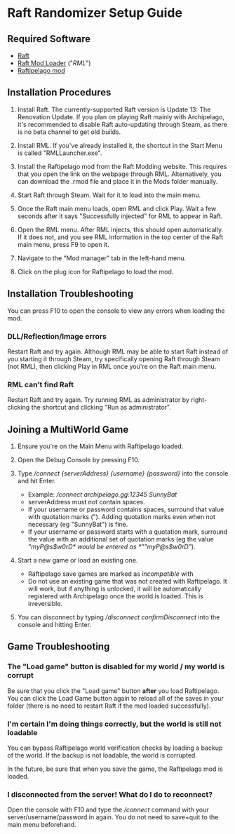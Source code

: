 # Raft Randomizer Setup Guide

## Required Software

- [Raft](https://store.steampowered.com/app/648800/Raft/)
- [Raft Mod Loader](https://www.raftmodding.com/loader) ("*RML*")
- [Raftipelago mod](https://www.raftmodding.com/raftipelago)

## Installation Procedures

1. Install Raft. The currently-supported Raft version is Update 13: The Renovation Update. If you plan on playing Raft mainly with Archipelago, it's recommended to disable Raft auto-updating through Steam, as there is no beta channel to get old builds.

2. Install RML. If you've already installed it, the shortcut in the Start Menu is called "RMLLauncher.exe".

3. Install the Raftipelago mod from the Raft Modding website. This requires that you open the link on the webpage through RML. Alternatively, you can download the .rmod file and place it in the Mods folder manually.

4. Start Raft through Steam. Wait for it to load into the main menu.

5. Once the Raft main menu loads, open RML and click Play. Wait a few seconds after it says "Successfully injected" for RML to appear in Raft.

6. Open the RML menu. After RML injects, this should open automatically. If it does not, and you see RML information in the top center of the Raft main menu, press F9 to open it.

7. Navigate to the "Mod manager" tab in the left-hand menu.

8. Click on the plug icon for Raftipelago to load the mod.

## Installation Troubleshooting

You can press F10 to open the console to view any errors when loading the mod.

### DLL/Reflection/Image errors

Restart Raft and try again. Although RML may be able to start Raft instead of you starting it through Steam, try specifically opening Raft through Steam (not RML), then clicking Play in RML once you're on the Raft main menu.

### RML can't find Raft

Restart Raft and try again. Try running RML as administrator by right-clicking the shortcut and clicking "Run as administrator".
    
## Joining a MultiWorld Game

1. Ensure you're on the Main Menu with Raftipelago loaded.

2. Open the Debug Console by pressing F10.

3. Type */connect {serverAddress} {username} {password}* into the console and hit Enter.
   - Example: */connect archipelago.gg:12345 SunnyBat*
   - serverAddress must not contain spaces.
   - If your username or password contains spaces, surround that value with quotation marks ("). Adding quotation marks even when not necessary (eg "SunnyBat") is fine.
   - If your username or password starts with a quotation mark, surround the value with an additional set of quotation marks (eg the value *"myP@s$w0rD* would be entered as *""myP@s$w0rD"*).

4. Start a new game or load an existing one.
   - Raftipelago save games are marked as *incompatible* with
   - Do not use an existing game that was not created with Raftipelago. It will work, but if anything is unlocked, it will be automatically registered with Archipelago once the world is loaded. This is irreversible.

5. You can disconnect by typing */disconnect confirmDisconnect* into the console and hitting Enter.

## Game Troubleshooting

### The "Load game" button is disabled for my world / my world is corrupt

Be sure that you click the "Load game" button **after** you load Raftipelago. You can click the Load Game button again to reload all of the saves in your folder (there is no need to restart Raft if the mod loaded successfully).

### I'm certain I'm doing things correctly, but the world is still not loadable

You can bypass Raftipelago world verification checks by loading a backup of the world. If the backup is not loadable, the world is corrupted.

In the future, be sure that when you save the game, the Raftipelago mod is loaded.

### I disconnected from the server! What do I do to reconnect?

Open the console with F10 and type the */connect* command with your server/username/password in again. You do not need to save+quit to the main menu beforehand.